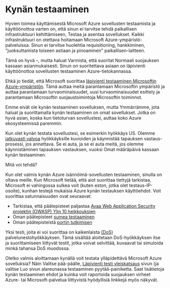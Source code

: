 <properties
   pageTitle="Kynän testaaminen | Microsoft Azure"
   description="On artikkelissa esitetään yleiskatsaus testaaminen (pentest) prosessin läpivienti ja kuinka suorittaa pentest vastaan Azure infrastruktuuriin suoritetaan sovelluksia."
   services="security"
   documentationCenter="na"
   authors="YuriDio"
   manager="swadhwa"
   editor="TomSh"/>

<tags
   ms.service="security"
   ms.devlang="na"
   ms.topic="article"
   ms.tgt_pltfrm="na"
   ms.workload="na"
   ms.date="10/25/2016"
   ms.author="yurid"/>

# <a name="pen-testing"></a>Kynän testaaminen

Hyvien toimea käyttämisestä Microsoft Azure sovellusten testaamista ja käyttöönottoa varten on, että sinun ei tarvitse tehdä paikallisen infrastruktuuri kehittämiseen, Testaa ja asentaa sovellukset. Kaikki infrastruktuuri on otettava hoitamaan Microsoft Azure-ympäristö-palveluissa. Sinun ei tarvitse huolehtia requisitioning, hankkiminen, "juoksuttamista toiseen astiaan ja pinoaminen" paikallisen-laitteen.

Tämä on hyvä –, mutta haluat Varmista, että suoritat Normaali suojauksen kassaan asianmukaisesti. Sinun on suoritettava asiaan on läpivienti käyttöönottoa sovellusten testaaminen Azure-tietokannassa.

Ehkä jo tiedät, että Microsoft suorittaa [läpivienti testaaminen Microsoftin Azure-ympäristön](https://gallery.technet.microsoft.com/Cloud-Red-Teaming-b837392e). Tämä auttaa meitä parantamaan Microsoftin ympäristö ja auttaa parantamaan turvaominaisuudet, uusi turvaominaisuudet esittely ja parantamaan Microsoftin suojaustoimintoja Microsoftin toiminnot.

Emme eivät ole kynän testaaminen sovelluksen, mutta Ymmärrämme, jota haluat ja suorittamalla kynän testaaminen on omat sovellukset. Jotka on hyvä asian, koska kun tietoturvan sovellustesi, auttaa koko Azure ekosysteemissä paremmin.

Kun olet kynän testata sovellustesi, se esimerkin hyökkäys US. Olemme [jatkuvasti valvoa](http://blogs.msdn.com/b/azuresecurity/archive/2015/07/05/best-practices-to-protect-your-azure-deployment-against-cloud-drive-by-attacks.aspx) hyökkäyksille kuvioiden ja käynnistää tapauksen vastaus-prosessi, jos annettava. Se ei auta, ja se ei auta meitä, jos olemme käynnistäminen tapauksen vastauksen, vuoksi Omat määräpäivä kassaan kynän testaaminen.

Mitä voi tehdä?

Kun olet valmis kynän Azure isännöimä-sovellusten testaaminen, sinulla on oltava meille. Kun Microsoft tietää, että aiot suorittaa tiettyjä tarkistaa, Microsoft ei vahingossa sulkea voit (kuten eston, jotka olet testaus-IP-osoite), kunhan testejä mukaisia Azure kynän testauksen käyttöehdot.
Voit suorittaa satunnaisuuden ovat seuraavat:

- Tarkistaa, että päätepisteet paljastaa [Avaa Web Application Security projektin (OWASP) Ylin 10 heikkouksien](https://www.owasp.org/index.php/Category:OWASP_Top_Ten_Project)
- Oman päätepisteet [sumea testaaminen](https://blogs.microsoft.com/cybertrust/2007/09/20/fuzz-testing-at-microsoft-and-the-triage-process/)
- Oman päätepisteistä [portin tutkimisen](https://en.wikipedia.org/wiki/Port_scanner)

Yksi testi, joita ei voi suorittaa on kaikenlaista [(DoS)](https://en.wikipedia.org/wiki/Denial-of-service_attack) palvelunestohyökkäyksen. Tämä sisältää aloitetaan DoS-hyökkäyksen itse ja suorittamiseen liittyvät testit, jotka voivat selvittää, kuvaavat tai simuloida minkä tahansa DoS muodossa.

Oletko valmis aloittamaan kynällä voit testata ylläpidettävä Microsoft Azure sovelluksia? Näin Valitse pää-päälle, [Läpivienti testi yleiskatsaus](https://security-forms.azure.com/penetration-testing/terms) sivun (ja valitse Luo sivun alareunassa testaaminen pyytää-painiketta. Saat lisätietoja kynän testaaminen ehdot ja kuinka voit raportoida suojauksen virheet Azure- tai Microsoft-palvelua liittyvistä hyödyllisiä linkkejä myös näkyvät.
